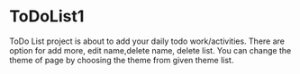 # ToDoList1
ToDo List project is about to add your daily todo work/activities. There are option for add more, edit name,delete name, delete list. You can change the theme of page by choosing the theme from given theme list.
